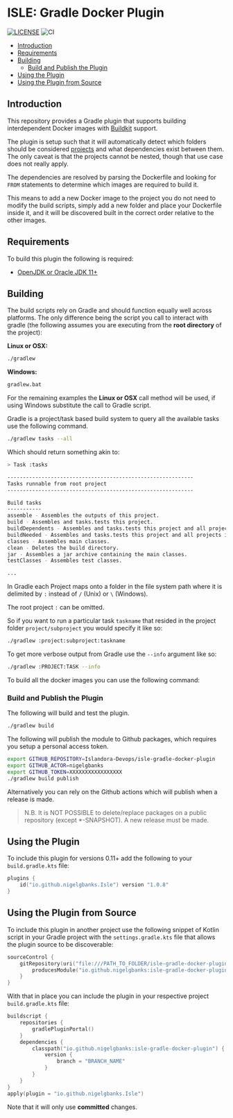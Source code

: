 # ISLE: Gradle Docker Plugin <!-- omit in toc -->

[![LICENSE](https://img.shields.io/badge/license-MIT-blue.svg?style=flat-square)](./LICENSE)
![CI](https://github.com/Islandora-Devops/isle-gradle-docker-plugin/workflows/CI/badge.svg)

- [Introduction](#introduction)
- [Requirements](#requirements)
- [Building](#building)
    - [Build and Publish the Plugin](#build-and-publish-the-plugin)
- [Using the Plugin](#using-the-plugin)
- [Using the Plugin from Source](#using-the-plugin-from-source)

## Introduction

This repository provides a Gradle plugin that supports building interdependent Docker images with [Buildkit] support.

The plugin is setup such that it will automatically detect which folders should be considered
[projects](https://docs.gradle.org/current/dsl/org.gradle.api.Project.html) and what dependencies exist between them.
The only caveat is that the projects cannot be nested, though that use case does not really apply.

The dependencies are resolved by parsing the Dockerfile and looking for ``FROM``
statements to determine which images are required to build it.

This means to add a new Docker image to the project you do not need to modify the build scripts, simply add a new folder
and place your Dockerfile inside it, and it will be discovered built in the correct order relative to the other images.

## Requirements

To build this plugin the following is required:

- [OpenJDK or Oracle JDK 11+](https://www.java.com/en/download/)

## Building

The build scripts rely on Gradle and should function equally well across platforms. The only difference being the script
you call to interact with gradle
(the following assumes you are executing from the **root directory** of the project):

**Linux or OSX:**

```bash
./gradlew
```

**Windows:**

```bash
gradlew.bat
```

For the remaining examples the **Linux or OSX** call method will be used, if using Windows substitute the call to Gradle
script.

Gradle is a project/task based build system to query all the available tasks use the following command.

```bash
./gradlew tasks --all
```

Which should return something akin to:

```bash
> Task :tasks

------------------------------------------------------------
Tasks runnable from root project
------------------------------------------------------------

Build tasks
-----------
assemble - Assembles the outputs of this project.
build - Assembles and tasks.tests this project.
buildDependents - Assembles and tasks.tests this project and all projects that depend on it.
buildNeeded - Assembles and tasks.tests this project and all projects it depends on.
classes - Assembles main classes.
clean - Deletes the build directory.
jar - Assembles a jar archive containing the main classes.
testClasses - Assembles test classes.

...
```

In Gradle each Project maps onto a folder in the file system path where it is delimited by ``:`` instead of ``/`` (Unix)
or ``\`` (Windows).

The root project ``:`` can be omitted.

So if you want to run a particular task ``taskname`` that resided in the project folder ``project/subproject`` you would
specify it like so:

```bash
./gradlew :project:subproject:taskname
```

To get more verbose output from Gradle use the ``--info`` argument like so:

```bash
./gradlew :PROJECT:TASK --info
```

To build all the docker images you can use the following command:

### Build and Publish the Plugin

The following will build and test the plugin.

```bash
./gradlew build
```

The following will publish the module to Github packages, which requires you setup a personal access token.

```bash
export GITHUB_REPOSITORY=Islandora-Devops/isle-gradle-docker-plugin
export GITHUB_ACTOR=nigelgbanks
export GITHUB_TOKEN=XXXXXXXXXXXXXXXXX
./gradlew build publish
```

Alternatively you can rely on the Github actions which will publish when a release is made.

> N.B. It is NOT POSSIBLE to delete/replace packages on a public repository (except *-SNAPSHOT). A new release must be made.

## Using the Plugin

To include this plugin for versions 0.11+ add the following to your `build.gradle.kts` file:

```kotlin
plugins {
    id("io.github.nigelgbanks.Isle") version "1.0.8"
}
```

## Using the Plugin from Source

To include this plugin in another project use the following snippet of Kotlin script in your Gradle project with
the `settings.gradle.kts` file that allows the plugin source to be discoverable:

```kotlin
sourceControl {
    gitRepository(uri("file:///PATH_TO_FOLDER/isle-gradle-docker-plugin/.git")) {
        producesModule("io.github.nigelgbanks:isle-gradle-docker-plugin")
    }
}
```

With that in place you can include the plugin in your respective project `build.gradle.kts` file:

```kotlin
buildscript {
    repositories {
        gradlePluginPortal()
    }
    dependencies {
        classpath("io.github.nigelgbanks:isle-gradle-docker-plugin") {
            version {
                branch = "BRANCH_NAME"
            }
        }
    }
}
apply(plugin = "io.github.nigelgbanks.Isle")
```

Note that it will only use **committed** changes.

[Buildkit]: https://github.com/moby/buildkit/blob/main/frontend/dockerfile/docs/experimental.md
